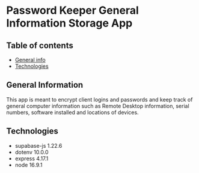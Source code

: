 # Password Keeper General Information Storage App

## Table of contents
* [General info](#general-info)
* [Technologies](#technologies)

## General Information
This app is meant to encrypt client logins and passwords and keep track of general computer information such as Remote Desktop information, serial numbers, 
software installed and locations of devices.

## Technologies
* supabase-js 1.22.6
* dotenv 10.0.0
* express 4.17.1
* node 16.9.1
